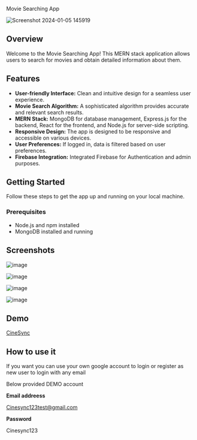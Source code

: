  Movie Searching App

![Screenshot 2024-01-05 145919](https://github.com/AlaguAravindA/Cinesync/assets/136082352/937aed01-b300-4525-a334-dd6fa0f03c5e)


## Overview

Welcome to the Movie Searching App! This MERN stack application allows users to search for movies and obtain detailed information about them.

## Features

- **User-friendly Interface:** Clean and intuitive design for a seamless user experience.
- **Movie Search Algorithm:** A sophisticated algorithm provides accurate and relevant search results.
- **MERN Stack:** MongoDB for database management, Express.js for the backend, React for the frontend, and Node.js for server-side scripting.
- **Responsive Design:** The app is designed to be responsive and accessible on various devices.
- **User Preferences:** If logged in, data is filtered based on user preferences.
- **Firebase Integration:** Integrated Firebase for Authentication and admin purposes.

## Getting Started

Follow these steps to get the app up and running on your local machine.

### Prerequisites

- Node.js and npm installed
- MongoDB installed and running

## Screenshots

![image](https://github.com/AlaguAravindA/Cinesync/assets/136082352/fcddba6e-6fc4-492d-96f8-b6246aa7b2e8)

![image](https://github.com/AlaguAravindA/Cinesync/assets/136082352/58dbee0a-e83a-4bed-8b8a-899c8694cb3a)

![image](https://github.com/AlaguAravindA/Cinesync/assets/136082352/6aaa8256-f572-43a7-987f-6891b833986e)

![image](https://github.com/AlaguAravindA/Cinesync/assets/136082352/ee2a6e9b-695f-4c63-a748-30f04f6b1e6c)








## Demo


[CineSync](https://poetic-dieffenbachia-147726.netlify.app/)



## How to use it 

If you want you can use your own google account to login 
or register as new user to login with any email

Below provided DEMO account


**Email addreess**


Cinesync123test@gmail.com


**Password**


Cinesync123




